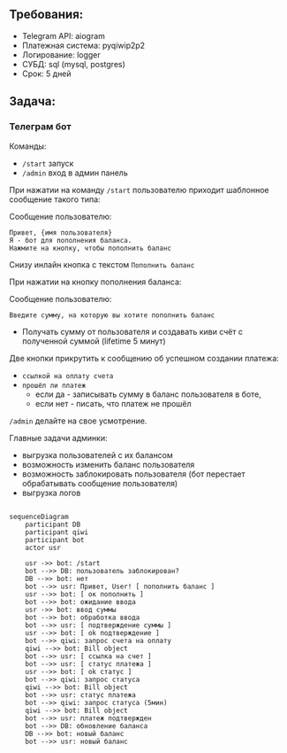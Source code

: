 ## Требования:

- Telegram API: aiogram
- Платежная система: pyqiwip2p2
- Логирование: logger
- СУБД: sql (mysql, postgres)
- Срок: 5 дней


## Задача:

### Телеграм бот

Команды:
- `/start` запуск
- `/admin` вход в админ панель

При нажатии на команду `/start` пользователю приходит шаблонное сообщение такого типа:

Сообщение пользователю:

    Привет, {имя пользователя}
    Я - бот для пополнения баланса.
    Нажмите на кнопку, чтобы пополнить баланс

Снизу инлайн кнопка с текстом `Пополнить баланс`

При нажатии на кнопку пополнения баланса:

Сообщение пользователю: 

    Введите сумму, на которую вы хотите пополнить баланс

- Получать сумму от пользователя и создавать киви счёт с полученной суммой (lifetime 5 минут)

Две кнопки прикрутить к сообщению об успешном создании платежа:
- `ссылкой на оплату счета`
- `прошёл ли платеж` 
    - если да - записывать сумму в баланс пользователя в боте, 
    - если нет - писать, что платеж не прошёл

`/admin` делайте на свое усмотрение. 

Главные задачи админки:
- выгрузка пользователей с их балансом
- возможность изменить баланс пользователя
- возможность заблокировать пользователя (бот перестает обрабатывать сообщение пользователя)
- выгрузка логов

```mermaid

sequenceDiagram
    participant DB
    participant qiwi
    participant bot
    actor usr
    
    usr ->> bot: /start
    bot -->> DB: пользователь заблокирован?
    DB -->> bot: нет
    bot -->> usr: Привет, User! [ пополнить баланс ]
    usr -->> bot: [ ок пополнить ]
    bot -->> bot: ожидание ввода
    usr ->> bot: ввод суммы
    bot -->> bot: обработка ввода
    bot -->> usr: [ подтверждение суммы ]
    usr -->> bot: [ ok подтверждение ]
    bot -->> qiwi: запрос счета на оплату
    qiwi -->> bot: Bill object
    bot -->> usr: [ ссылка на счет ]
    bot -->> usr: [ статус платежа ]
    usr -->> bot: [ ok статус ]
    bot -->> qiwi: запрос статуса
    qiwi -->> bot: Bill object
    bot -->> usr: статус платежа
    bot -->> qiwi: запрос статуса (5мин)
    qiwi -->> bot: Bill object
    bot -->> usr: платеж подтвержден
    bot -->> DB: обновление баланса
    DB -->> bot: новый баланс
    bot -->> usr: новый баланс
```
